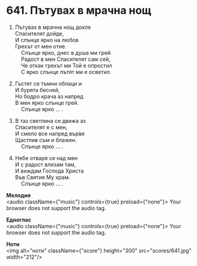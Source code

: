 # 641. Пътувах в мрачна нощ  

1. Пътувах в мрачна нощ докле  
Спасителят дойде,  
И слънце ярко на любов  
Грехът от мен отне.  
    Слънце ярко, днес в душа ми грей  
    Радост в мен Спасителят сам сей,  
    Че откак грехът ми Той е опростил  
    С ярко слънце пътят ми е осветил.  

2. Гъстят се тъмни облаци и  
И бурята бесней,  
Но бодро крача аз напред  
В мен ярко слънце грей.  
    Слънце ярко ... .  

3. В таз светлина се движа аз  
Спасителят е с мен,  
И смело все напред вървя  
Щастлив съм и блажен.  
    Слънце ярко ... .  

4. Небе отваря се над мен  
И с радост влизам там,  
И виждам Господа Христа  
Във Святия Му храм.  
    Слънце ярко ... .  

__Мелодия__  
<audio className={"music"} controls={true} preload={"none"}><source src="mp3/641.mp3" type="audio/mpeg"/>
Your browser does not support the audio tag.
</audio>  

__Едноглас__  
<audio className={"music"} controls={true} preload={"none"}><source src="transp/641.mp3" type="audio/mpeg"/>
Your browser does not support the audio tag.
</audio>  

__Ноти__  
<img alt="ноти" className={"score"} height="300" src="scores/641.jpg" width="212"/>
